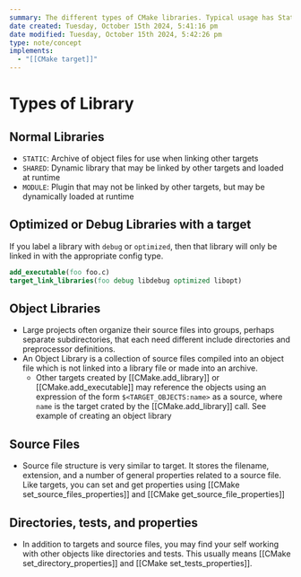```yaml
---
summary: The different types of CMake libraries. Typical usage has Static, shared, and modules.
date created: Tuesday, October 15th 2024, 5:41:16 pm
date modified: Tuesday, October 15th 2024, 5:42:26 pm
type: note/concept
implements:
  - "[[CMake target]]"
---
```


# Types of Library
## Normal Libraries
- `STATIC`: Archive of object files for use when linking other targets
- `SHARED`: Dynamic library that may be linked by other targets and loaded at runtime
- `MODULE`: Plugin that may not be linked by other targets, but may be dynamically loaded at runtime

## Optimized or Debug Libraries with a target
If you label a library with `debug` or `optimized`, then that library will only be linked in with the appropriate config type. 
```cmake
add_executable(foo foo.c)
target_link_libraries(foo debug libdebug optimized libopt)
```

## Object Libraries
- Large projects often organize their source files into groups, perhaps separate subdirectories, that each need different include directories and preprocessor definitions. 
- An Object Library is a collection of source files compiled into an object file which is not linked into a library file or made into an archive. 
	- Other targets created by [[CMake.add_library]] or [[CMake.add_executable]] may reference the objects using an expression of the form `$<TARGET_OBJECTS:name>` as a source, where `name` is the target crated by the [[CMake.add_library]] call. 
	See example of creating an object library 

## Source Files
- Source file structure is very similar to target. It stores the filename, extension, and a number of general properties related to a source file. Like targets, you can set and get properties using [[CMake set_source_files_properties]] and [[CMake get_source_file_properties]]

## Directories, tests, and properties
- In addition to targets and source files, you may find your self working with other objects like directories and tests. This usually means [[CMake set_directory_properties]] and [[CMake set_tests_properties]].